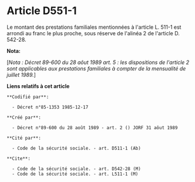 # Article D551-1

Le montant des prestations familiales mentionnées à l'article L. 511-1 est arrondi au franc le plus proche, sous réserve de
l'alinéa 2 de l'article D. 542-28.

**Nota:**

[*Nota : Décret 89-600 du 28 aôut 1989 art. 5 : les dispositions de l'article 2 sont applicables aux prestations familiales à
compter de la mensualité de juillet 1989.*]

**Liens relatifs à cet article**

	**Codifié par**:

	  - Décret n°85-1353 1985-12-17

	**Créé par**:

	  - Décret n°89-600 du 28 août 1989 - art. 2 () JORF 31 aôut 1989

	**Cité par**:

	  - Code de la sécurité sociale. - art. D511-1 (Ab)

	**Cite**:

	  - Code de la sécurité sociale. - art. D542-28 (M)
	  - Code de la sécurité sociale. - art. L511-1 (M)
